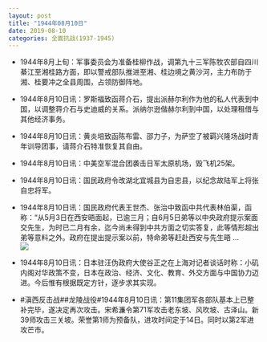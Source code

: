 ```yaml
---
layout: post
title: "1944年08月10日"
date: 2019-08-10
categories: 全面抗战(1937-1945)
---
```


<meta name="referrer" content="no-referrer" />

- 1944年8月上旬：军事委员会为准备桂柳作战，调第九十三军陈牧农部自四川綦江至湘桂路方面，即以警戒部队推进至湘、桂边境之黄沙河，主力布防于湘、桂要冲之全县周围，占领防御阵地。 

- 1944年8月10日讯：罗斯福致函蒋介石，提出派赫尔利作为他的私人代表到中国，以调整蒋介石与史迪威的关系。派纳尔逊偕赫尔利到中国，以处理租借与其他经济事务。 

- 1944年8月10日讯：黄炎培致函陈布雷、邵力子，为萨空了被羁兴隆场战时青年训导团事，请蒋介石特准恢复其自由。 

- 1944年8月10日讯：中美空军混合团袭击日军太原机场，毁飞机25架。 

- 1944年8月10日讯：国民政府令改湖北宜城县为自忠县，以纪念故陆军上将张自忠将军。 

- 1944年8月10日讯：国民政府代表王世杰、张治中致函中共代表林伯渠，函称：“从5月3日在西安晤面起，已逾三月；自6月5日弟等以中央政府提示案面交先生，为时已二月有余，迄今尚未得到中共方面之切实答复，此等情形超出弟等意料之外。政府在提出提示案以前，特命弟等赶赴西安与先生晤 ... <br/><img src="https://wx1.sinaimg.cn/large/aca367d8ly1g5ug6m88byj20c80z93zi.jpg" />

- 1944年8月10日讯：日本驻汪伪政府大使谷正之在上海对记者谈话时称：小矶内阁对华政策不变，日本在政治、经济、文化、教育、外交方面与中国协力迈进。今后惟有根据既定方针，逐步求其实现。 

- #滇西反击战##龙陵战役#1944年8月10日讯：第11集团军各部队基本上已整补完毕，遂决定再次攻击。宋希濂令第71军攻击老东坡、风吹坡、古泽山。新39师攻击三关坡。荣誉第1师为预备队，进攻时间定于14日。同时以第2军进攻芒市。 


